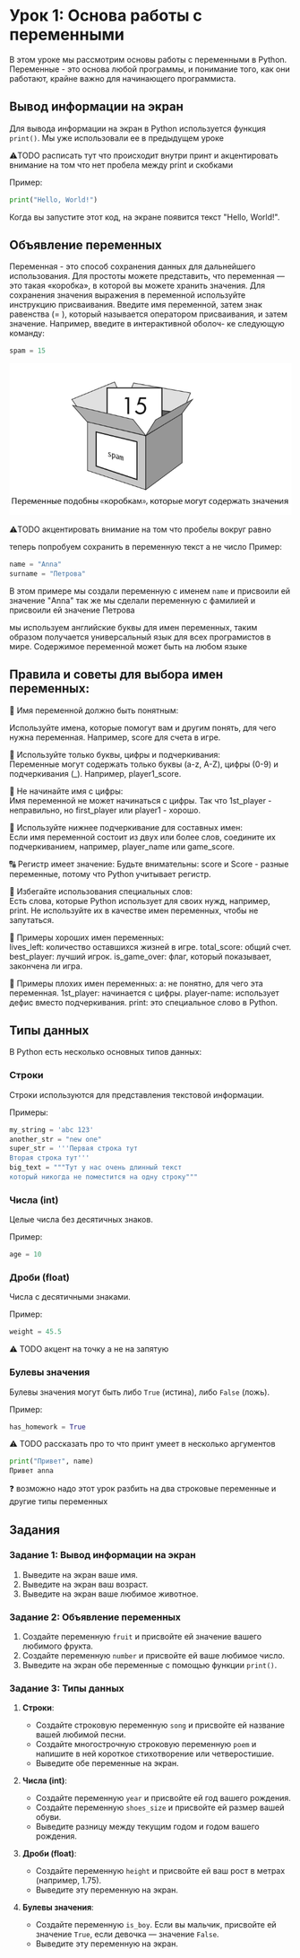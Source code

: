 # Урок 1: Основа работы с переменными

В этом уроке мы рассмотрим основы работы с переменными в Python. Переменные - это основа любой программы, и понимание того, как они работают, крайне важно для начинающего программиста.

## Вывод информации на экран

Для вывода информации на экран в Python используется функция `print()`.
Мы уже использовали ее в предыдущем уроке

:warning:TODO расписать тут что происходит внутри принт и акцентировать внимание на том что нет пробела между print и скобками

Пример:
```python
print("Hello, World!")
```
Когда вы запустите этот код, на экране появится текст "Hello, World!".

## Объявление переменных

Переменная - это способ сохранения данных для дальнейшего использования. 
Для простоты можете представить, что переменная — это такая
«коробка», в которой вы можете хранить значения. 
Для сохранения значения выражения в переменной используйте инструкцию присваивания. 
Введите имя переменной, затем знак равенства (= ), который называется оператором
присваивания, и затем значение. Например, введите в интерактивной оболоч-
ке следующую команду:
```python
spam = 15

```
![рисунок1](images/u1_img1.png)

:warning:TODO акцентировать внимание на том что пробелы вокруг равно

теперь попробуем сохранить в переменную текст а не число
Пример:
```python
name = "Anna"
surname = "Петрова"
```
В этом примере мы создали переменную с именем `name` и присвоили ей значение "Anna"
так же мы сделали переменную  с фамилией и присвоили ей значение Петрова

мы используем английские буквы для имен переменных, таким образом получается универсальный язык для всех програмистов в мире.
Содержимое переменной может быть на любом языке

## Правила и советы для выбора имен переменных:
📛 Имя переменной должно быть понятным:

Используйте имена, которые помогут вам и другим понять, для чего нужна переменная. Например, score для счета в игре.  

🔡 Используйте только буквы, цифры и подчеркивания:  
Переменные могут содержать только буквы (a-z, A-Z), цифры (0-9) и подчеркивания (_). Например, player1_score.  

🚫 Не начинайте имя с цифры:  
Имя переменной не может начинаться с цифры. Так что 1st_player - неправильно, но first_player или player1 - хорошо.  

🐫 Используйте нижнее подчеркивание для составных имен:  
Если имя переменной состоит из двух или более слов, соедините их подчеркиванием, например, player_name или game_score.  

🔠 Регистр имеет значение:
Будьте внимательны: score и Score - разные переменные, потому что Python учитывает регистр.  

🚷 Избегайте использования специальных слов:  
Есть слова, которые Python использует для своих нужд, например, print. Не используйте их в качестве имен переменных, чтобы не запутаться.  

🎉 Примеры хороших имен переменных:  
lives_left: количество оставшихся жизней в игре.
total_score: общий счет.
best_player: лучший игрок.
is_game_over: флаг, который показывает, закончена ли игра.
  
🚨 Примеры плохих имен переменных:
a: не понятно, для чего эта переменная.
1st_player: начинается с цифры.
player-name: использует дефис вместо подчеркивания.
print: это специальное слово в Python.

## Типы данных

В Python есть несколько основных типов данных:

### Строки

Строки используются для представления текстовой информации. 

Примеры:
```python
my_string = 'abc 123'
another_str = "new one"
super_str = '''Первая строка тут
Вторая строка тут'''
big_text = """Тут у нас очень длинный текст
который никогда не поместится на одну строку"""
```

### Числа (int)

Целые числа без десятичных знаков. 

Пример:
```python
age = 10
```

### Дроби (float)

Числа с десятичными знаками. 

Пример:
```python
weight = 45.5
```
:warning: TODO акцент на точку а не на запятую

### Булевы значения

Булевы значения могут быть либо `True` (истина), либо `False` (ложь). 

Пример:
```python
has_homework = True
```

:warning: TODO рассказать про то что принт умеет в несколько аргументов
```python
print("Привет", name)
Привет anna

```
:question:
возможно надо этот урок разбить на два
строковые переменные и другие типы переменных
## Задания

### Задание 1: Вывод информации на экран

1. Выведите на экран ваше имя.
2. Выведите на экран ваш возраст.
3. Выведите на экран ваше любимое животное.

### Задание 2: Объявление переменных

1. Создайте переменную `fruit` и присвойте ей значение вашего любимого фрукта.
2. Создайте переменную `number` и присвойте ей ваше любимое число.
3. Выведите на экран обе переменные с помощью функции `print()`.

### Задание 3: Типы данных

1. **Строки**:
   - Создайте строковую переменную `song` и присвойте ей название вашей любимой песни.
   - Создайте многострочную строковую переменную `poem` и напишите в ней короткое стихотворение или четверостишие.
   - Выведите обе переменные на экран.

2. **Числа (int)**:
   - Создайте переменную `year` и присвойте ей год вашего рождения.
   - Создайте переменную `shoes_size` и присвойте ей размер вашей обуви.
   - Выведите разницу между текущим годом и годом вашего рождения.

3. **Дроби (float)**:
   - Создайте переменную `height` и присвойте ей ваш рост в метрах (например, 1.75).
   - Выведите эту переменную на экран.

4. **Булевы значения**:
   - Создайте переменную `is_boy`. Если вы мальчик, присвойте ей значение `True`, если девочка — значение `False`.
   - Выведите эту переменную на экран.
